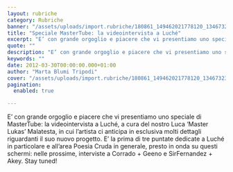 ```yaml
---
layout: rubriche
category: Rubriche
banner: "/assets/uploads/import.rubriche/180861_149462021778120_134673239923665_298030_3612797_n.jpg"
title: "Speciale MasterTube: la videointervista a Luché"
excerpt: "E’ con grande orgoglio e piacere che vi presentiamo uno speciale di MasterTube: la videointervista a Luché, a cura del nostro Luca ‘Master Lukas’ Malatesta, in cui l’artista ci anticipa in esclusiva molti dettagli riguardanti il suo nuovo progetto. E’ la prima di tre puntate dedicate a Luché in particolare e all’area Poesia Cruda in [&hellip"
quote: ""
description: "E’ con grande orgoglio e piacere che vi presentiamo uno speciale di MasterTube: la videointervista a Luché, a cura del nostro Luca ‘Master Lukas’ Malatesta, in cui l’artista ci anticipa in esclusiva molti dettagli riguardanti il suo nuovo progetto. E’ la prima di tre puntate dedicate a Luché in particolare e all’area Poesia Cruda in [&hellip"
keywords: ""
date: 2012-03-30T00:00:00.000+01:00
author: "Marta Blumi Tripodi"
cover: "/assets/uploads/import.rubriche/180861_149462021778120_134673239923665_298030_3612797_n.jpg"
pagination:
  enabled: true

---
```


E’ con grande orgoglio e piacere che vi presentiamo uno speciale di MasterTube: la videointervista a Luché, a cura del nostro Luca ‘Master Lukas’ Malatesta, in cui l’artista ci anticipa in esclusiva molti dettagli riguardanti il suo nuovo progetto. E’ la prima di tre puntate dedicate a Luché in particolare e all’area Poesia Cruda in generale, presto in onda su questi schermi: nelle prossime, interviste a Corrado + Geeno e SirFernandez + Akey. Stay tuned!